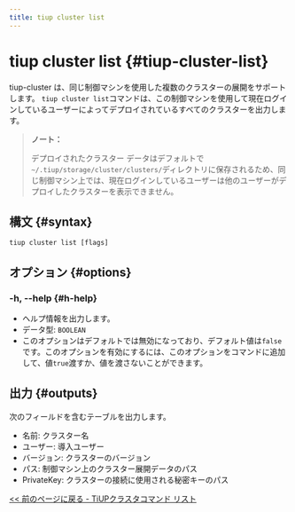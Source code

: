 ```yaml
---
title: tiup cluster list
---
```


# tiup cluster list {#tiup-cluster-list}

tiup-cluster は、同じ制御マシンを使用した複数のクラスターの展開をサポートします。 `tiup cluster list`コマンドは、この制御マシンを使用して現在ログインしているユーザーによってデプロイされているすべてのクラスターを出力します。

> **ノート：**
>
> デプロイされたクラスター データはデフォルトで`~/.tiup/storage/cluster/clusters/`ディレクトリに保存されるため、同じ制御マシン上では、現在ログインしているユーザーは他のユーザーがデプロイしたクラスターを表示できません。

## 構文 {#syntax}

```shell
tiup cluster list [flags]
```

## オプション {#options}

### -h, --help {#h-help}

-   ヘルプ情報を出力します。
-   データ型: `BOOLEAN`
-   このオプションはデフォルトでは無効になっており、デフォルト値は`false`です。このオプションを有効にするには、このオプションをコマンドに追加して、値`true`渡すか、値を渡さないことができます。

## 出力 {#outputs}

次のフィールドを含むテーブルを出力します。

-   名前: クラスター名
-   ユーザー: 導入ユーザー
-   バージョン: クラスターのバージョン
-   パス: 制御マシン上のクラスター展開データのパス
-   PrivateKey: クラスターの接続に使用される秘密キーのパス

[&lt;&lt; 前のページに戻る - TiUPクラスタコマンド リスト](/tiup/tiup-component-cluster.md#command-list)
